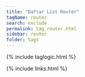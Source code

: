```yaml
---
title: "Daftar List Router"
tagName: router
search: exclude
permalink: tag_router.html
sidebar: router
folder: tags
---
```

{% include taglogic.html %}

{% include links.html %}
